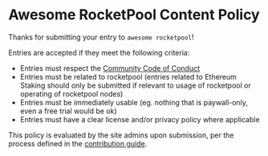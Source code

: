 # Awesome RocketPool Content Policy

Thanks for submitting your entry to `awesome rocketpool`!

Entries are accepted if they meet the following criteria:

* Entries must respect the [Community Code of Conduct](CODE-OF-CONDUCT.md)
* Entries must be related to rocketpool (entries related to Ethereum Staking should only be submitted if relevant to usage of rocketpool or operating of rocketpool nodes)
* Entries must be immediately usable (eg. nothing that is paywall-only, even a free trial would be ok)
* Entries must have a clear license and/or privacy policy where applicable

This policy is evaluated by the site admins upon submission, per the process defined in the [contribution guide](CONTRIBUTING.md).
